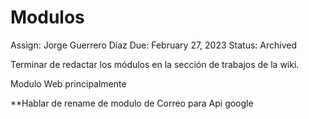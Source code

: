 # Modulos

Assign: Jorge Guerrero Díaz
Due: February 27, 2023
Status: Archived

Terminar de redactar los módulos en la sección de trabajos de la wiki.

Modulo Web principalmente

**Hablar de rename de modulo de Correo para Api google